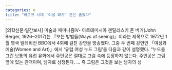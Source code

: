 ```yaml
---
categories: e
title: "바로크 시대 ‘여성 화가’ 문은 좁았다"
---
```

[의학신문·일간보사] 미술과 페미니즘Ⅳ- 아르테미시아 젠틸레스키 존 버거(John Berger, 1926~2017)는 『보는 방법들(Ways of seeing)』이라는 제목으로 1972년 1월 영국 텔레비전 BBC에서 4회에 걸친 강연을 방송했다. 그중 두 번째 강연인 「여성과 예술(Women and Art)」에서 ‘유럽 여성 누드 그림’을 다음과 같이 설명했다. “누드를 그린 보통의 유럽 유화에서 주인공은 절대로 그림 속에 등장하지 않는다. 주인공은 그림 앞에 있는 관객이며, 남자로 상정된다. … 즉 그림은 그것을 보는 남자의 성